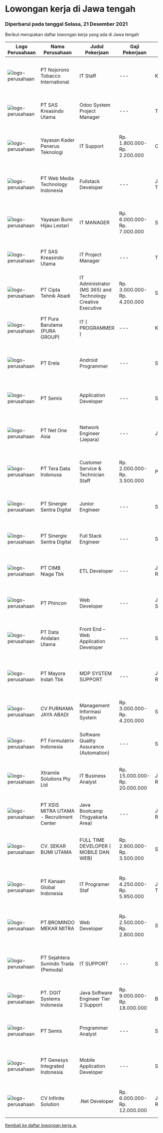 
  # Lowongan kerja di Jawa tengah

  ### Diperbarui pada tanggal Selasa, 21 Desember 2021

  Berikut merupakan daftar lowongan kerja yang ada di Jawa tengah

  |Logo Perusahaan | Nama Perusahaan | Judul Pekerjaan | Gaji Pekerjaan | Lokasi | Deskripsi | Tanggal diunggah | Pranala |
  | -------------- | --------------- | --------------- | --------- | --------- | -------------- | ------- | ----------- |
  |![logo-perusahaan](https://image-service-cdn.seek.com.au/08389aeb2ffc9498fdfad76b66affeeff7134ed8/ee4dce1061f3f616224767ad58cb2fc751b8d2dc)|PT Nojorono Tobacco International|IT Staff|---|Kudus|Tugas dan tanggung jawab: Melakukan maintenance dan bertanggung jawab terhadap ruang server dan jaringan, genset serta infrastruktur pendukung Membuat...|Senin, 20 Desember 2021|https://www.jobstreet.co.id/id/job/it-staff-3727260?token=0~95ee0981-c923-415b-930a-e39b1692c03d&sectionRank=1&jobId=jobstreet-id-job-3727260|
|![logo-perusahaan](https://image-service-cdn.seek.com.au/4b44f659bd1174463d23adc92e7ef83cd2341528/ee4dce1061f3f616224767ad58cb2fc751b8d2dc)|PT SAS Kreasindo Utama|Odoo System Project Manager|---|Tegal|Responsibilities Running regular checks on network and data security Identifying and acting on opportunities to improve and update software and...|Senin, 20 Desember 2021|https://www.jobstreet.co.id/id/job/odoo-system-project-manager-3726871?token=0~95ee0981-c923-415b-930a-e39b1692c03d&sectionRank=2&jobId=jobstreet-id-job-3726871|
|![logo-perusahaan](https://image-service-cdn.seek.com.au/d691c53a347c6e87db84a235fdf960e922e2af8d/ee4dce1061f3f616224767ad58cb2fc751b8d2dc)|Yayasan Kader Penerus Teknologi|IT Support|Rp. 1.800.000-Rp. 2.200.000|Cilacap|Kualifikasi : Usia 25-30 Tahun Minimal SMK TKJ atau D3/S1 Sistem Informasi, Manajemen Informatika, dan Teknik Informatika. Memahami dan terampil dalam...|Jumat, 17 Desember 2021|https://www.jobstreet.co.id/id/job/it-support-3724673?token=0~95ee0981-c923-415b-930a-e39b1692c03d&sectionRank=3&jobId=jobstreet-id-job-3724673|
|![logo-perusahaan](https://image-service-cdn.seek.com.au/fe6569d61098f35222743f282f496686f78aefd7/ee4dce1061f3f616224767ad58cb2fc751b8d2dc)|PT Web Media Technology Indonesia|Fullstack Developer|---|Jawa Tengah|We are Niagahoster, a tech company based in Yogyakarta that provides web-hosting services. To make Niagahoster web and products are packed with...|Minggu, 19 Desember 2021|https://www.jobstreet.co.id/id/job/fullstack-developer-3718021?token=0~95ee0981-c923-415b-930a-e39b1692c03d&sectionRank=4&jobId=jobstreet-id-job-3718021|
|![logo-perusahaan](https://image-service-cdn.seek.com.au/f6a80fac749c53e9f6544f4fef51c3ef1b5731f2/ee4dce1061f3f616224767ad58cb2fc751b8d2dc)|Yayasan Bumi Hijau Lestari|IT MANAGER|Rp. 6.000.000-Rp. 7.000.000|Semarang|Tree4Trees has an immediate opening for an experienced Manager of Application Development Projects at our head office location in Semarang Indonesia....|Jumat, 17 Desember 2021|https://www.jobstreet.co.id/id/job/it-manager-3725568?token=0~95ee0981-c923-415b-930a-e39b1692c03d&sectionRank=5&jobId=jobstreet-id-job-3725568|
|![logo-perusahaan](https://image-service-cdn.seek.com.au/4b44f659bd1174463d23adc92e7ef83cd2341528/ee4dce1061f3f616224767ad58cb2fc751b8d2dc)|PT SAS Kreasindo Utama|IT Project Manager|---|Tegal|Responsibilities Running regular checks on network and data security Identifying and acting on opportunities to improve and update software and...|Kamis, 16 Desember 2021|https://www.jobstreet.co.id/id/job/it-project-manager-3723488?token=0~95ee0981-c923-415b-930a-e39b1692c03d&sectionRank=6&jobId=jobstreet-id-job-3723488|
|![logo-perusahaan](https://image-service-cdn.seek.com.au/62d74241516f32d17f48b5fd36889d3f11294927/ee4dce1061f3f616224767ad58cb2fc751b8d2dc)|PT Cipta Tehnik Abadi|IT Administrator (MS 365) and Technology Creative Executive|Rp. 3.000.000-Rp. 4.200.000|Semarang|As a IT Administrator (MS 365) and Technology Creative Executive. You are expected to: Integrate the apps at Microsoft 365 Business Enterprise to suit...|Jumat, 17 Desember 2021|https://www.jobstreet.co.id/id/job/it-administrator-ms-365-and-technology-creative-executive-3725510?token=0~95ee0981-c923-415b-930a-e39b1692c03d&sectionRank=7&jobId=jobstreet-id-job-3725510|
|![logo-perusahaan](https://image-service-cdn.seek.com.au/1588db4b27658493c980eb24d959cefaab47c7ca/ee4dce1061f3f616224767ad58cb2fc751b8d2dc)|PT Pura Barutama (PURA GROUP)|IT ( PROGRAMMER )|---|Kudus|S1 Teknik Informatika. Memahami Java, J2SE, .NET, C ++, C #, Assembler , PHP, VB, Delphi, Power Builder, Oracle dan pernah membuat program dari...|Jumat, 17 Desember 2021|https://www.jobstreet.co.id/id/job/it-programmer-3724491?token=0~95ee0981-c923-415b-930a-e39b1692c03d&sectionRank=8&jobId=jobstreet-id-job-3724491|
|![logo-perusahaan](https://image-service-cdn.seek.com.au/cc8d8c9f0ba1f73a44b17955bdd729eab0a12a93/ee4dce1061f3f616224767ad58cb2fc751b8d2dc)|PT Erela|Android Programmer|---|Semarang|Kualifikasi: Minimal S1 Teknik Informatika Menguasai Android Studio, Java, JSON,PHP Menguasai HTML, CSS, Javascript, Jquery Menguasai teknik...|Senin, 20 Desember 2021|https://www.jobstreet.co.id/id/job/android-programmer-3726297?token=0~95ee0981-c923-415b-930a-e39b1692c03d&sectionRank=9&jobId=jobstreet-id-job-3726297|
|![logo-perusahaan](https://image-service-cdn.seek.com.au/fc8dfd141f332f27bc2d6bc40ef27b87fb409b8a/ee4dce1061f3f616224767ad58cb2fc751b8d2dc)|PT Semis|Application Developer|---|Semarang|Basic Requirements: Candidate must possess at least a Bachelor's Degree/Post-Graduate Diploma/Professional Degree in any field from a reputable...|Jumat, 17 Desember 2021|https://www.jobstreet.co.id/id/job/application-developer-3714613?token=0~95ee0981-c923-415b-930a-e39b1692c03d&sectionRank=10&jobId=jobstreet-id-job-3714613|
|![logo-perusahaan](https://image-service-cdn.seek.com.au/069aff93b62b292958423b06d503ec21e5c24a48/ee4dce1061f3f616224767ad58cb2fc751b8d2dc)|PT Net One Asia|Network Engineer (Jepara)|---|Jepara|Network Engineers will be assigned to project management teams working with outside clients. A Network Engineer job description can therefore comprise...|Jumat, 17 Desember 2021|https://www.jobstreet.co.id/id/job/network-engineer-jepara-3725473?token=0~95ee0981-c923-415b-930a-e39b1692c03d&sectionRank=11&jobId=jobstreet-id-job-3725473|
|![logo-perusahaan](https://image-service-cdn.seek.com.au/a0bb372251f3200733a3d47ff2480ae6bf58bbc6/ee4dce1061f3f616224767ad58cb2fc751b8d2dc)|PT Tera Data Indonusa|Customer Service & Technician Staff|Rp. 2.000.000-Rp. 3.500.000|Palembang|Deskripsi Pekerjaan: Fast respon dalam menerima keluhan pelanggan. Menerima dan menjawab telepon masuk. Mampu bekerjasama dengan divisi lain termasuk...|Rabu, 15 Desember 2021|https://www.jobstreet.co.id/id/job/customer-service-technician-staff-3721949?token=0~95ee0981-c923-415b-930a-e39b1692c03d&sectionRank=12&jobId=jobstreet-id-job-3721949|
|![logo-perusahaan](https://image-service-cdn.seek.com.au/bd98c12e20bf96961412c1d1500df43d061c59fe/ee4dce1061f3f616224767ad58cb2fc751b8d2dc)|PT Sinergie Sentra Digital|Junior Engineer|---|Semarang|Job Descriptions Design technical solutions Collaborate with project team Task managements (work as a team) Deliver high quality codes on time Review...|Kamis, 16 Desember 2021|https://www.jobstreet.co.id/id/job/junior-engineer-3723809?token=0~95ee0981-c923-415b-930a-e39b1692c03d&sectionRank=13&jobId=jobstreet-id-job-3723809|
|![logo-perusahaan](https://image-service-cdn.seek.com.au/bd98c12e20bf96961412c1d1500df43d061c59fe/ee4dce1061f3f616224767ad58cb2fc751b8d2dc)|PT Sinergie Sentra Digital|Full Stack Engineer|---|Semarang|Build the front-end of the application. Develop and manage well-functioning databases and applications. Build scalable and robust API's and systems....|Jumat, 17 Desember 2021|https://www.jobstreet.co.id/id/job/full-stack-engineer-3714229?token=0~95ee0981-c923-415b-930a-e39b1692c03d&sectionRank=14&jobId=jobstreet-id-job-3714229|
|![logo-perusahaan](https://image-service-cdn.seek.com.au/2c6f6f12cb15b08239744ca7630b97fee07e84ce/ee4dce1061f3f616224767ad58cb2fc751b8d2dc)|PT CIMB Niaga Tbk|ETL Developer|---|Jakarta Raya|Job Descriptions: Develops, enhances, debugs, supports, maintains and tests software applications that support business units or supporting functions....|Jumat, 17 Desember 2021|https://www.jobstreet.co.id/id/job/etl-developer-3709233?token=0~95ee0981-c923-415b-930a-e39b1692c03d&sectionRank=15&jobId=jobstreet-id-job-3709233|
|![logo-perusahaan](https://image-service-cdn.seek.com.au/13c7c79ce8e6e7a5b3609e4e6d0ee4622834fcb3/ee4dce1061f3f616224767ad58cb2fc751b8d2dc)|PT Phincon|Web Developer|---|Jakarta Selatan|Job Descriptions : Web developer is responsible for implementing visual and interactive elements that users engage with through their web browser when...|Jumat, 17 Desember 2021|https://www.jobstreet.co.id/id/job/web-developer-3708398?token=0~95ee0981-c923-415b-930a-e39b1692c03d&sectionRank=16&jobId=jobstreet-id-job-3708398|
|![logo-perusahaan](https://image-service-cdn.seek.com.au/fecaee7cd60b41a34832d127b763d7ff1d145203/ee4dce1061f3f616224767ad58cb2fc751b8d2dc)|PT Data Andalan Utama|Front End – Web Application Developer|---|Semarang|Persyaratan: Pengalaman dan semangat dalam teknologi web (not for fresh graduate) Menguasai dalam bahasa pemrograman Front-End ( HTML, CSS,Javascript,...|Kamis, 16 Desember 2021|https://www.jobstreet.co.id/id/job/front-end-web-application-developer-3707018?token=0~95ee0981-c923-415b-930a-e39b1692c03d&sectionRank=17&jobId=jobstreet-id-job-3707018|
|![logo-perusahaan](https://image-service-cdn.seek.com.au/d13070d1fdebb9079cf49bd722fada945102079e/ee4dce1061f3f616224767ad58cb2fc751b8d2dc)|PT Mayora Indah Tbk|MDP SYSTEM SUPPORT|---|Jakarta Raya|Tugas &amp; Tanggung Jawab:  Sebagai bagian dalam program Management Trainee Mayora Group, MDP System Support akan melakukan pekerjaan yang terkait...|Selasa, 14 Desember 2021|https://www.jobstreet.co.id/id/job/mdp-system-support-3721551?token=0~95ee0981-c923-415b-930a-e39b1692c03d&sectionRank=18&jobId=jobstreet-id-job-3721551|
|![logo-perusahaan](https://us.123rf.com/450wm/pavelstasevich/pavelstasevich1811/pavelstasevich181101027/112815900-stock-vector-no-image-available-icon-flat-vector.jpg?ver=6)|CV PURNAMA JAYA ABADI|Management Informasi System|Rp. 3.000.000-Rp. 4.200.000|Surakarta|Tugas Kerja : Memberikan analisa terhadap seluruh data penjualan Memberikan status peringatan kepada tim selling jika dalam penjualan mengalami...|Kamis, 16 Desember 2021|https://www.jobstreet.co.id/id/job/management-informasi-system-3724415?token=0~95ee0981-c923-415b-930a-e39b1692c03d&sectionRank=19&jobId=jobstreet-id-job-3724415|
|![logo-perusahaan](https://image-service-cdn.seek.com.au/3fe11e0a9e6ce117e7b36170e1750cf68c13eaba/ee4dce1061f3f616224767ad58cb2fc751b8d2dc)|PT Formulatrix Indonesia|Software Quality Assurance (Automation)|---|Salatiga|Job Description: Writing, designing, and executing automated tests by creating scripts that run testing functions automatically. Maximizing test...|Kamis, 16 Desember 2021|https://www.jobstreet.co.id/id/job/software-quality-assurance-automation-3706754?token=0~95ee0981-c923-415b-930a-e39b1692c03d&sectionRank=20&jobId=jobstreet-id-job-3706754|
|![logo-perusahaan](https://image-service-cdn.seek.com.au/886dbb766c5bd832cea6f1bb5b5374b094ca8917/ee4dce1061f3f616224767ad58cb2fc751b8d2dc)|Xtramile Solutions Pty Ltd|IT Business Analyst|Rp. 15.000.000-Rp. 20.000.000|Jakarta Raya|Job Descriptions: Perform research and interviews to determine IT business requirements and then translate such into specifications for technical...|Rabu, 15 Desember 2021|https://www.jobstreet.co.id/id/job/it-business-analyst-3722831?token=0~95ee0981-c923-415b-930a-e39b1692c03d&sectionRank=21&jobId=jobstreet-id-job-3722831|
|![logo-perusahaan](https://image-service-cdn.seek.com.au/fa12dd378bd230f83b9ccd636b4121ebbb347455/ee4dce1061f3f616224767ad58cb2fc751b8d2dc)|PT XSIS MITRA UTAMA - Recruitment Center|Java Bootcamp (Yogyakarta Area)|---|Jakarta Raya|If you have intense intellectual curiosity, self-motivated and proactive, you’ll enjoy working every day on our Engineering team. Submit your resume...|Jumat, 17 Desember 2021|https://www.jobstreet.co.id/id/job/java-bootcamp-yogyakarta-area-3715419?token=0~95ee0981-c923-415b-930a-e39b1692c03d&sectionRank=22&jobId=jobstreet-id-job-3715419|
|![logo-perusahaan](https://image-service-cdn.seek.com.au/bb1828e6cd676475dfb7b227e5909c2b650b3a86/ee4dce1061f3f616224767ad58cb2fc751b8d2dc)|CV. SEKAR BUMI UTAMA|FULL TIME DEVELOPER ( MOBILE DAN WEB)|Rp. 2.900.000-Rp. 3.500.000|Semarang|Front End DeveloperKeahlian :1.     Menguasai web programming (PHP, HTML, JAVASCRIPT,CSS)2.     Memahami tentang DBMS ( Postgre, SQLserver atau...|Jumat, 17 Desember 2021|https://www.jobstreet.co.id/id/job/full-time-developer-mobile-dan-web-3709422?token=0~95ee0981-c923-415b-930a-e39b1692c03d&sectionRank=23&jobId=jobstreet-id-job-3709422|
|![logo-perusahaan](https://image-service-cdn.seek.com.au/8950afe2b56e19f9948396f18ce42c2d61510c89/ee4dce1061f3f616224767ad58cb2fc751b8d2dc)|PT Kanaan Global Indonesia|IT Programer Staf|Rp. 4.250.000-Rp. 5.950.000|Jawa Tengah|Kualifikasi: Pendidikan D3/S1 Jurusan Teknik komputer IT  Memiliki pengalaman minimal 2 tahun Memiliki kemampuan dalam bahasa pemrograman Menguasai...|Selasa, 14 Desember 2021|https://www.jobstreet.co.id/id/job/it-programer-staf-3720164?token=0~95ee0981-c923-415b-930a-e39b1692c03d&sectionRank=24&jobId=jobstreet-id-job-3720164|
|![logo-perusahaan](https://image-service-cdn.seek.com.au/745a3edbeea638833f47aa0c9a4f7583e9d244dc/ee4dce1061f3f616224767ad58cb2fc751b8d2dc)|PT.BROMINDO MEKAR MITRA|Web Developer|Rp. 2.500.000-Rp. 2.800.000|Semarang|Dekripsi Pekerjaan : Mengembangkan, memelihara dan melakukan pengujian fitur existing dan baru Kolaborasi dengan anggota tim lain dan stakeholder...|Selasa, 14 Desember 2021|https://www.jobstreet.co.id/id/job/web-developer-3704819?token=0~95ee0981-c923-415b-930a-e39b1692c03d&sectionRank=25&jobId=jobstreet-id-job-3704819|
|![logo-perusahaan](https://image-service-cdn.seek.com.au/b043ab5d465177205c99a5513ee81ef6322db727/ee4dce1061f3f616224767ad58cb2fc751b8d2dc)|PT Sejahtera Sunindo Trada (Pemuda)|IT SUPPORT|---|Semarang|Wajib memastikan komputer yang digunakan oleh karyawan atau user dapat berfungsi dengan normal. Memastikan komputer tidak hanya berfungsi namun juga...|Sabtu, 11 Desember 2021|https://www.jobstreet.co.id/id/job/it-support-3718282?token=0~95ee0981-c923-415b-930a-e39b1692c03d&sectionRank=26&jobId=jobstreet-id-job-3718282|
|![logo-perusahaan](https://image-service-cdn.seek.com.au/e1681d73e68b1b74b5b5136363b820dd70a250df/ee4dce1061f3f616224767ad58cb2fc751b8d2dc)|PT. DGIT Systems Indonesia|Java Software Engineer Tier 2 Support|Rp. 9.000.000-Rp. 18.000.000|Bali|We are looking for a talented Java engineer to join an experienced team of engineers working on our flagship to support our products: Telflow, a...|Kamis, 16 Desember 2021|https://www.jobstreet.co.id/id/job/java-software-engineer-tier-2-support-3714142?token=0~95ee0981-c923-415b-930a-e39b1692c03d&sectionRank=27&jobId=jobstreet-id-job-3714142|
|![logo-perusahaan](https://image-service-cdn.seek.com.au/fc8dfd141f332f27bc2d6bc40ef27b87fb409b8a/ee4dce1061f3f616224767ad58cb2fc751b8d2dc)|PT Semis|Programmer Analyst|---|Semarang|Job Requirement: Must have at least a Bachelor Degree or equivalent Good interpersonal and communication skill Fluent in English (writing and...|Senin, 13 Desember 2021|https://www.jobstreet.co.id/id/job/programmer-analyst-3703544?token=0~95ee0981-c923-415b-930a-e39b1692c03d&sectionRank=28&jobId=jobstreet-id-job-3703544|
|![logo-perusahaan](https://image-service-cdn.seek.com.au/31b1523df6115d42e482e2f14e8bcd6489389a57/ee4dce1061f3f616224767ad58cb2fc751b8d2dc)|PT Genesys Integrated Indonesia|Mobile Application Developer|---|Surakarta|The latest mobile devices and applications are changing the way we communicate, do business, and access news and entertainment. Businesses, consumers...|Jumat, 17 Desember 2021|https://www.jobstreet.co.id/id/job/mobile-application-developer-3714956?token=0~95ee0981-c923-415b-930a-e39b1692c03d&sectionRank=29&jobId=jobstreet-id-job-3714956|
|![logo-perusahaan](https://image-service-cdn.seek.com.au/56b5c687b70921e14aef5f4e25daf5f16805eb94/ee4dce1061f3f616224767ad58cb2fc751b8d2dc)|CV Infinite Solution|.Net Developer|Rp. 6.000.000-Rp. 12.000.000|Jakarta Raya|Works from home is our advantage, there's never been a better time to work from home Monday to Friday 9 Hours / day Having own PC / Laptop minimal...|Rabu, 15 Desember 2021|https://www.jobstreet.co.id/id/job/net-developer-3706543?token=0~95ee0981-c923-415b-930a-e39b1692c03d&sectionRank=30&jobId=jobstreet-id-job-3706543|


  [Kembali ke daftar lowongan kerja 🔙](../README.md#daftar-lowongan-kerja)
  